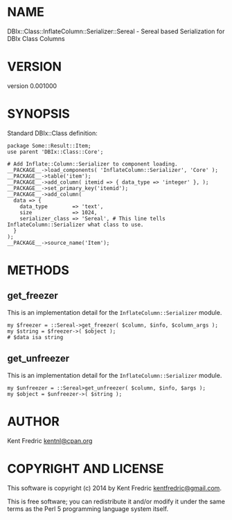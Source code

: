 # NAME

DBIx::Class::InflateColumn::Serializer::Sereal - Sereal based Serialization for DBIx Class Columns

# VERSION

version 0.001000

# SYNOPSIS

Standard DBIx::Class definition:

    package Some::Result::Item;
    use parent 'DBIx::Class::Core';

    # Add Inflate::Column::Serializer to component loading.
    __PACKAGE__->load_components( 'InflateColumn::Serializer', 'Core' );
    __PACKAGE__->table('item');
    __PACKAGE__->add_column( itemid => { data_type => 'integer' }, );
    __PACKAGE__->set_primary_key('itemid');
    __PACKAGE__->add_column(
      data => {
        data_type        => 'text',
        size             => 1024,
        serializer_class => 'Sereal', # This line tells InflateColumn::Serializer what class to use.
      }
    );
    __PACKAGE__->source_name('Item');

# METHODS

## get\_freezer

This is an implementation detail for the `InflateColumn::Serializer` module.

    my $freezer = ::Sereal->get_freezer( $column, $info, $column_args );
    my $string = $freezer->( $object );
    # $data isa string

## get\_unfreezer

This is an implementation detail for the `InflateColumn::Serializer` module.

    my $unfreezer = ::Sereal>get_unfreezer( $column, $info, $args );
    my $object = $unfreezer->( $string );

# AUTHOR

Kent Fredric <kentnl@cpan.org>

# COPYRIGHT AND LICENSE

This software is copyright (c) 2014 by Kent Fredric <kentfredric@gmail.com>.

This is free software; you can redistribute it and/or modify it under
the same terms as the Perl 5 programming language system itself.
